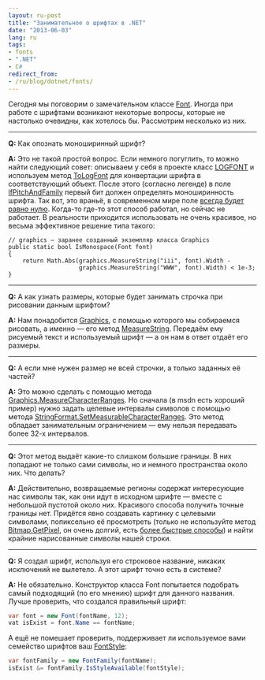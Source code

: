 ```yaml
---
layout: ru-post
title: "Занимательное о шрифтах в .NET"
date: "2013-06-03"
lang: ru
tags:
- fonts
- ".NET"
- C#
redirect_from:
- /ru/blog/dotnet/fonts/
---
```



Сегодня мы поговорим о замечательном классе [Font](http://msdn.microsoft.com/en-us/library/system.drawing.font(v=vs.90).aspx). Иногда при работе с шрифтами возникают некоторые вопросы, которые не настолько очевидны, как хотелось бы. Рассмотрим несколько из них.

---

**Q:** Как опознать моноширинный шрифт?

**A:** Это не такой простой вопрос. Если немного погуглить, то можно найти следующий совет: описываем у себя в проекте класс [LOGFONT](http://www.pinvoke.net/default.aspx/Structures/LOGFONT.html) и используем метод [ToLogFont](http://msdn.microsoft.com/en-us/library/9a240xh2.aspx) для конвертации шрифта в соответствующий объект. После этого (согласно легенде) в поле [lfPitchAndFamily](http://msdn.microsoft.com/en-us/library/microsoft.visualstudio.shell.interop.uidlglogfont.lfpitchandfamily(v=vs.80).aspx) первый бит должен определять моноширинность шрифта. Так вот, это враньё, в современном мире поле [всегда будет равно нулю](http://social.msdn.microsoft.com/Forums/en-US/netfxbcl/thread/1bc0166b-8a68-4067-a44b-e11ff7d55720). Когда-то где-то этот способ работал, но сейчас не работает. В реальности приходится использовать не очень красивое, но весьма эффективное решение типа такого:

```
// graphics — заранее созданный экземпляр класса Graphics
public static bool IsMonospace(Font font)
{
    return Math.Abs(graphics.MeasureString("iii", font).Width - 
                    graphics.MeasureString("WWW", font).Width) < 1e-3;
}
```

<!--more-->

---

**Q:** А как узнать размеры, которые будет занимать строчка при рисовании данным шрифтом?


**A:** Нам понадобится [Graphics](http://msdn.microsoft.com/en-us/library/system.drawing.graphics.aspx), с помощью которого мы собираемся рисовать, а именно — его метод
[MeasureString](http://msdn.microsoft.com/en-us/library/6xe5hazb.aspx). Передаём ему рисуемый текст и используемый шрифт — а он нам в ответ отдаёт его размеры.

---

**Q:** А если мне нужен размер не всей строчки, а только заданных её частей?

**A:** Это можно сделать с помощью метода [Graphics.MeasureCharacterRanges](http://msdn.microsoft.com/en-us/library/system.drawing.graphics.measurecharacterranges.aspx). Но сначала (в msdn есть хороший пример) нужно задать целевые интервалы символов с помощью метода [StringFormat.SetMeasurableCharacterRanges](http://msdn.microsoft.com/ru-ru/library/system.drawing.stringformat.setmeasurablecharacterranges.aspx). Это метод обладает занимательным ограничением — ему нельзя передавать более 32-х интервалов.

---

**Q:** Этот метод выдаёт какие-то слишком большие границы. В них попадают не только сами символы, но и немного пространства около них. Что делать?

**A:** Действительно, возвращаемые регионы содержат интересующие нас символы так, как они идут в исходном шрифте — вместе с небольшой пустотой около них. Красивого способа получить точные границы нет. Придётся явно создавать картинку с целевыми символами, попиксельно её просмотреть (только не используйте метод
[Bitmap.GetPixel](http://msdn.microsoft.com/en-us/library/system.drawing.bitmap.getpixel.aspx), он очень долгий, есть [более быстрые способы](http://stackoverflow.com/questions/1563038/fast-work-with-bitmaps-in-c-sharp)) и найти крайние нарисованные символы нашей строки.

---

**Q:** Я создал шрифт, используя его строковое название, никаких исключений не вылетело. А этот шрифт точно есть в системе?

**A:** Не обязательно. Конструктор класса Font попытается подобрать самый подходящий (по его мнению) шрифт для данного названия. Лучше проверить, что создался правильный шрифт:

```cs
var font = new Font(fontName, 12);
vat isExist = font.Name == fontName;
```

А ещё не помешает проверить, поддерживает ли используемое вами семейство шрифтов ваш [FontStyle](http://msdn.microsoft.com/en-us/library/system.drawing.fontstyle.aspx):

```cs
var fontFamily = new FontFamily(fontName);
isExist &= fontFamily.IsStyleAvailable(fontStyle);
```